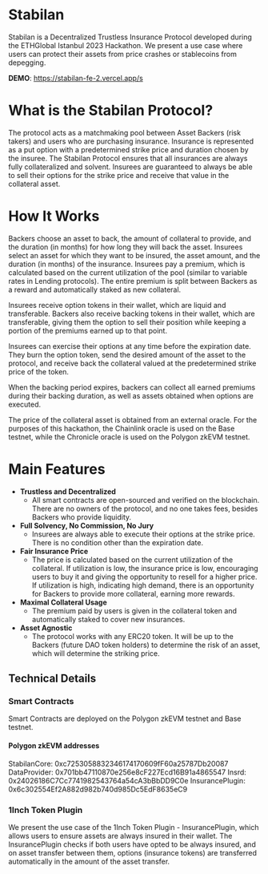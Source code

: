 # Stabilan

Stabilan is a Decentralized Trustless Insurance Protocol developed during the ETHGlobal Istanbul 2023 Hackathon.
We present a use case where users can protect their assets from price crashes or stablecoins from depegging.

**DEMO**: https://stabilan-fe-2.vercel.app/s

# What is the Stabilan Protocol?

The protocol acts as a matchmaking pool between Asset Backers (risk takers) and users who are purchasing insurance.
Insurance is represented as a put option with a predetermined strike price and duration chosen by the insuree.
The Stabilan Protocol ensures that all insurances are always fully collateralized and solvent.
Insurees are guaranteed to always be able to sell their options for the strike price and receive that value in the collateral asset.

# How It Works
Backers choose an asset to back, the amount of collateral to provide, and the duration (in months) for how long they will back the asset.
Insurees select an asset for which they want to be insured, the asset amount, and the duration (in months) of the insurance.
Insurees pay a premium, which is calculated based on the current utilization of the pool (similar to variable rates in Lending protocols). The entire premium is split between Backers as a reward and automatically staked as new collateral.

Insurees receive option tokens in their wallet, which are liquid and transferable. Backers also receive backing tokens in their wallet, which are transferable, giving them the option to sell their position while keeping a portion of the premiums earned up to that point.

Insurees can exercise their options at any time before the expiration date. They burn the option token, send the desired amount of the asset to the protocol, and receive back the collateral valued at the predetermined strike price of the token.

When the backing period expires, backers can collect all earned premiums during their backing duration, as well as assets obtained when options are executed.

The price of the collateral asset is obtained from an external oracle. For the purposes of this hackathon, the Chainlink oracle is used on the Base testnet, while the Chronicle oracle is used on the Polygon zkEVM testnet.

# Main Features
- **Trustless and Decentralized**
  - All smart contracts are open-sourced and verified on the blockchain. There are no owners of the protocol, and no one takes fees, besides Backers who provide liquidity.
- **Full Solvency, No Commission, No Jury**
  - Insurees are always able to execute their options at the strike price. There is no condition other than the expiration date.
- **Fair Insurance Price**
  - The price is calculated based on the current utilization of the collateral. If utilization is low, the insurance price is low, encouraging users to buy it and giving the opportunity to resell for a higher price. If utilization is high, indicating high demand, there is an opportunity for Backers to provide more collateral, earning more rewards.
- **Maximal Collateral Usage**
  - The premium paid by users is given in the collateral token and automatically staked to cover new insurances.
- **Asset Agnostic**
  - The protocol works with any ERC20 token. It will be up to the Backers (future DAO token holders) to determine the risk of an asset, which will determine the striking price.

## Technical Details

### Smart Contracts

Smart Contracts are deployed on the Polygon zkEVM testnet and Base testnet.

#### Polygon zkEVM addresses

StabilanCore:  0xc7253058832346174170609fF60a25787Db20087
DataProvider:  0x701bb47110870e256e8cF227Ecd16B91a4865547
Insrd:  0x24026186C7Cc7741982543764a54cA3bBbDD9C0e
InsurancePlugin:  0x6c302554Ef2A882d982b740d985Dc5EdF8635eC9

### 1Inch Token Plugin
We present the use case of the 1Inch Token Plugin - InsurancePlugin, which allows users to ensure assets are always insured in their wallet.
The InsurancePlugin checks if both users have opted to be always insured, and on asset transfer between them, options (insurance tokens) are transferred automatically in the amount of the asset transfer.